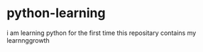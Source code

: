# python-learning
i am learning python for the first time this repositary contains my learnnggrowth
